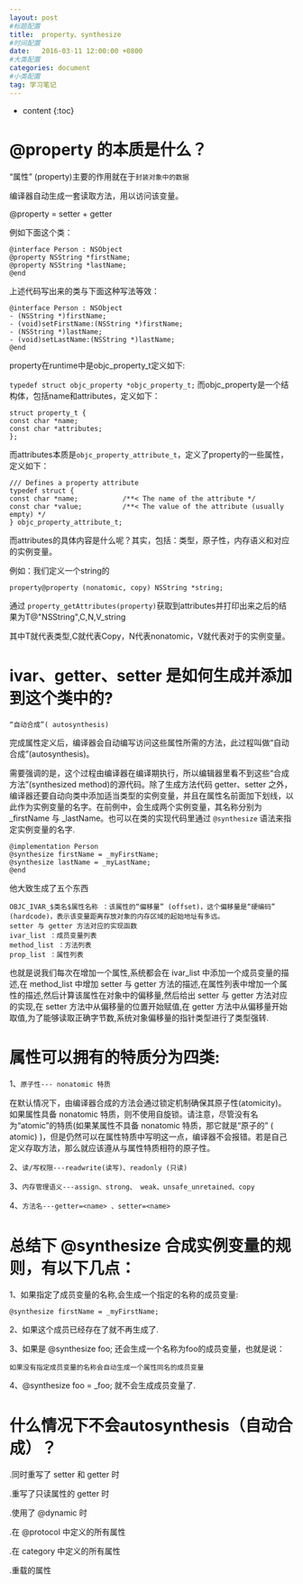 ```yaml
---
layout: post
#标题配置
title:  property、synthesize
#时间配置
date:   2016-03-11 12:00:00 +0800
#大类配置
categories: document
#小类配置
tag: 学习笔记
---
```


* content
{:toc}


@property 的本质是什么？
====
“属性” (property)主要的作用就在于`封装对象中的数据`

编译器自动生成一套读取方法，用以访问该变量。

@property = setter + getter

例如下面这个类：

```
@interface Person : NSObject
@property NSString *firstName;
@property NSString *lastName;
@end
```
上述代码写出来的类与下面这种写法等效：

```
@interface Person : NSObject
- (NSString *)firstName;
- (void)setFirstName:(NSString *)firstName;
- (NSString *)lastName;
- (void)setLastName:(NSString *)lastName;
@end
```
property在runtime中是objc_property_t定义如下:

`typedef struct objc_property *objc_property_t;`
而objc_property是一个结构体，包括name和attributes，定义如下：

```
struct property_t {
const char *name;
const char *attributes;
};
```
而attributes本质是`objc_property_attribute_t`，定义了property的一些属性，定义如下：

```
/// Defines a property attribute
typedef struct {
const char *name;           /**< The name of the attribute */
const char *value;          /**< The value of the attribute (usually empty) */
} objc_property_attribute_t;
```
而attributes的具体内容是什么呢？其实，包括：类型，原子性，内存语义和对应的实例变量。

例如：我们定义一个string的

`property@property (nonatomic, copy) NSString *string;`

通过 `property_getAttributes(property)`获取到attributes并打印出来之后的结果为T@"NSString",C,N,V_string

其中T就代表类型,C就代表Copy，N代表nonatomic，V就代表对于的实例变量。

ivar、getter、setter 是如何生成并添加到这个类中的?
===

```
“自动合成”( autosynthesis)
```
完成属性定义后，编译器会自动编写访问这些属性所需的方法，此过程叫做“自动合成”(autosynthesis)。

需要强调的是，这个过程由编译器在编译期执行，所以编辑器里看不到这些“合成方法”(synthesized method)的源代码。除了生成方法代码 getter、setter 之外，编译器还要自动向类中添加适当类型的实例变量，并且在属性名前面加下划线，以此作为实例变量的名字。在前例中，会生成两个实例变量，其名称分别为 _firstName 与 _lastName。也可以在类的实现代码里通过 `@synthesize` 语法来指定实例变量的名字.

```
@implementation Person
@synthesize firstName = _myFirstName;
@synthesize lastName = _myLastName;
@end
```
他大致生成了五个东西

```
OBJC_IVAR_$类名$属性名称 ：该属性的“偏移量” (offset)，这个偏移量是“硬编码” (hardcode)，表示该变量距离存放对象的内存区域的起始地址有多远。
setter 与 getter 方法对应的实现函数
ivar_list ：成员变量列表
method_list ：方法列表
prop_list ：属性列表
```
也就是说我们每次在增加一个属性,系统都会在 ivar_list 中添加一个成员变量的描述,在 method_list 中增加 setter 与 getter 方法的描述,在属性列表中增加一个属性的描述,然后计算该属性在对象中的偏移量,然后给出 setter 与 getter 方法对应的实现,在 setter 方法中从偏移量的位置开始赋值,在 getter 方法中从偏移量开始取值,为了能够读取正确字节数,系统对象偏移量的指针类型进行了类型强转.

属性可以拥有的特质分为四类:
====
1、`原子性--- nonatomic 特质`

在默认情况下，由编译器合成的方法会通过锁定机制确保其原子性(atomicity)。如果属性具备 nonatomic 特质，则不使用自旋锁。请注意，尽管没有名为“atomic”的特质(如果某属性不具备 nonatomic 特质，那它就是“原子的” ( atomic) )，但是仍然可以在属性特质中写明这一点，编译器不会报错。若是自己定义存取方法，那么就应该遵从与属性特质相符的原子性。

2、`读/写权限---readwrite(读写)、readonly (只读)`

3、`内存管理语义---assign、strong、 weak、unsafe_unretained、copy`

4、`方法名---getter=<name> 、setter=<name>`

总结下 @synthesize 合成实例变量的规则，有以下几点：
====

1、如果指定了成员变量的名称,会生成一个指定的名称的成员变量:

`@synthesize firstName = _myFirstName;`

2、如果这个成员已经存在了就不再生成了.

3、如果是 @synthesize foo; 还会生成一个名称为foo的成员变量，也就是说：

`如果没有指定成员变量的名称会自动生成一个属性同名的成员变量`

4、@synthesize foo = _foo; 就不会生成成员变量了.

什么情况下不会autosynthesis（自动合成）？
====

.同时重写了 setter 和 getter 时

.重写了只读属性的 getter 时

.使用了 @dynamic 时

.在 @protocol 中定义的所有属性

.在 category 中定义的所有属性

.重载的属性

